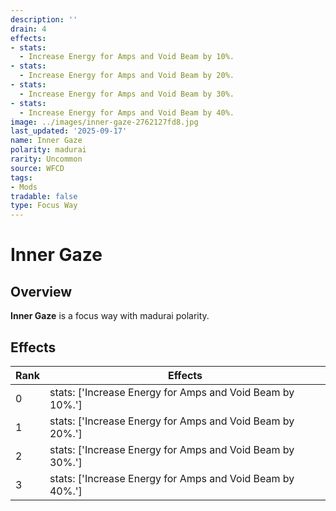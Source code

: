 ```yaml
---
description: ''
drain: 4
effects:
- stats:
  - Increase Energy for Amps and Void Beam by 10%.
- stats:
  - Increase Energy for Amps and Void Beam by 20%.
- stats:
  - Increase Energy for Amps and Void Beam by 30%.
- stats:
  - Increase Energy for Amps and Void Beam by 40%.
image: ../images/inner-gaze-2762127fd8.jpg
last_updated: '2025-09-17'
name: Inner Gaze
polarity: madurai
rarity: Uncommon
source: WFCD
tags:
- Mods
tradable: false
type: Focus Way
---
```


# Inner Gaze

## Overview

**Inner Gaze** is a focus way with madurai polarity.

## Effects

| Rank | Effects |
|------|----------|
| 0 | stats: ['Increase Energy for Amps and Void Beam by 10%.'] |
| 1 | stats: ['Increase Energy for Amps and Void Beam by 20%.'] |
| 2 | stats: ['Increase Energy for Amps and Void Beam by 30%.'] |
| 3 | stats: ['Increase Energy for Amps and Void Beam by 40%.'] |

